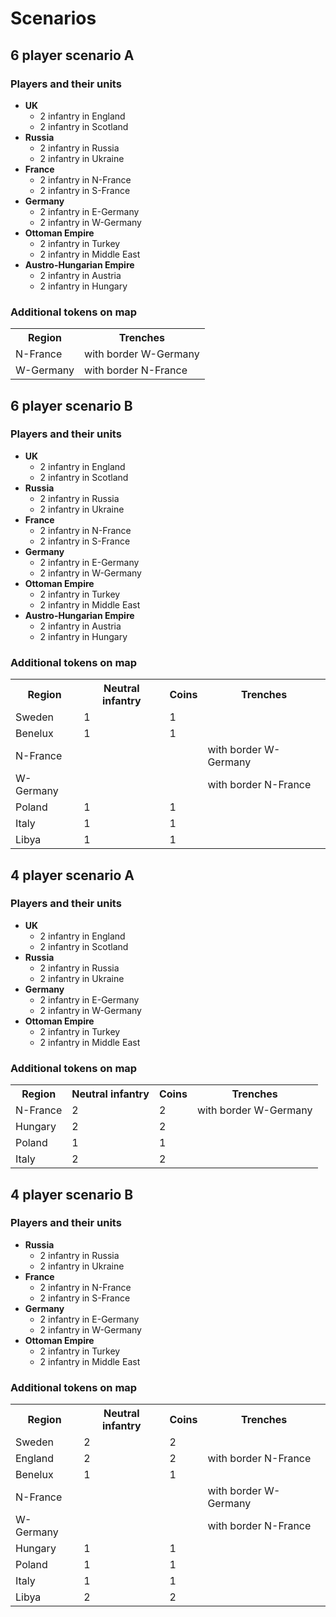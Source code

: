# Scenarios

## 6 player scenario A

### Players and their units

* **UK**
    * 2 infantry in England
    * 2 infantry in Scotland
* **Russia**
    * 2 infantry in Russia
    * 2 infantry in Ukraine
* **France**
    * 2 infantry in N-France
    * 2 infantry in S-France
* **Germany**
    * 2 infantry in E-Germany
    * 2 infantry in W-Germany
* **Ottoman Empire**
    * 2 infantry in Turkey
    * 2 infantry in Middle East
* **Austro-Hungarian Empire**
    * 2 infantry in Austria
    * 2 infantry in Hungary

### Additional tokens on map

<table>
  <tr>
    <th>Region</th>
    <th>Trenches</th>
  </tr>
  <tr>
    <td>N-France</td>
    <td>with border W-Germany</td>
  </tr>
  <tr>
    <td>W-Germany</td>
    <td>with border N-France</td>
  </tr>
</table>

## 6 player scenario B

### Players and their units

* **UK**
    * 2 infantry in England
    * 2 infantry in Scotland
* **Russia**
    * 2 infantry in Russia
    * 2 infantry in Ukraine
* **France**
    * 2 infantry in N-France
    * 2 infantry in S-France
* **Germany**
    * 2 infantry in E-Germany
    * 2 infantry in W-Germany
* **Ottoman Empire**
    * 2 infantry in Turkey
    * 2 infantry in Middle East
* **Austro-Hungarian Empire**
    * 2 infantry in Austria
    * 2 infantry in Hungary

### Additional tokens on map

<table>
  <tr>
    <th>Region</th>
    <th>Neutral infantry</th>
    <th>Coins</th>
    <th>Trenches</th>
  </tr>
  <tr>
    <td>Sweden</td>
    <td>1</td>
    <td>1</td>
    <td></td>
  </tr>
  <tr>
    <td>Benelux</td>
    <td>1</td>
    <td>1</td>
    <td></td>
  </tr>
  <tr>
    <td>N-France</td>
    <td></td>
    <td></td>
    <td>with border W-Germany</td>
  </tr>
  <tr>
    <td>W-Germany</td>
    <td></td>
    <td></td>
    <td>with border N-France</td>
  </tr>
  <tr>
    <td>Poland</td>
    <td>1</td>
    <td>1</td>
    <td></td>
  </tr>
  <tr>
    <td>Italy</td>
    <td>1</td>
    <td>1</td>
    <td></td>
  </tr>
  <tr>
    <td>Libya</td>
    <td>1</td>
    <td>1</td>
    <td></td>
  </tr>
</table>

## 4 player scenario A

### Players and their units

* **UK**
    * 2 infantry in England
    * 2 infantry in Scotland
* **Russia**
    * 2 infantry in Russia
    * 2 infantry in Ukraine
* **Germany**
    * 2 infantry in E-Germany
    * 2 infantry in W-Germany
* **Ottoman Empire**
    * 2 infantry in Turkey
    * 2 infantry in Middle East

### Additional tokens on map

<table>
  <tr>
    <th>Region</th>
    <th>Neutral infantry</th>
    <th>Coins</th>
    <th>Trenches</th>
  </tr>
  <tr>
    <td>N-France</td>
    <td>2</td>
    <td>2</td>
    <td>with border W-Germany</td>
  </tr>
  <tr>
    <td>Hungary</td>
    <td>2</td>
    <td>2</td>
    <td></td>
  </tr>
  <tr>
    <td>Poland</td>
    <td>1</td>
    <td>1</td>
    <td></td>
  </tr>
  <tr>
    <td>Italy</td>
    <td>2</td>
    <td>2</td>
    <td></td>
  </tr>
</table>

## 4 player scenario B

### Players and their units

* **Russia**
    * 2 infantry in Russia
    * 2 infantry in Ukraine
* **France**
    * 2 infantry in N-France
    * 2 infantry in S-France
* **Germany**
    * 2 infantry in E-Germany
    * 2 infantry in W-Germany
* **Ottoman Empire**
    * 2 infantry in Turkey
    * 2 infantry in Middle East

### Additional tokens on map

<table>
  <tr>
    <th>Region</th>
    <th>Neutral infantry</th>
    <th>Coins</th>
    <th>Trenches</th>
  </tr>
  <tr>
    <td>Sweden</td>
    <td>2</td>
    <td>2</td>
    <td></td>
  </tr>
  <tr>
    <td>England</td>
    <td>2</td>
    <td>2</td>
    <td>with border N-France</td>
  </tr>
  <tr>
    <td>Benelux</td>
    <td>1</td>
    <td>1</td>
    <td></td>
  </tr>
  <tr>
    <td>N-France</td>
    <td></td>
    <td></td>
    <td>with border W-Germany</td>
  </tr>
  <tr>
    <td>W-Germany</td>
    <td></td>
    <td></td>
    <td>with border N-France</td>
  </tr>
  <tr>
    <td>Hungary</td>
    <td>1</td>
    <td>1</td>
    <td></td>
  </tr>
  <tr>
    <td>Poland</td>
    <td>1</td>
    <td>1</td>
    <td></td>
  </tr>
  <tr>
    <td>Italy</td>
    <td>1</td>
    <td>1</td>
    <td></td>
  </tr>
  <tr>
    <td>Libya</td>
    <td>2</td>
    <td>2</td>
    <td></td>
  </tr>
</table>
